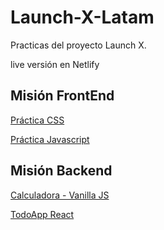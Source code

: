 # Launch-X-Latam
Practicas del proyecto Launch X.

live versión en Netlify

## Misión FrontEnd 
[Práctica CSS](https://dapper-jelly-564587.netlify.app/misionfrontend/3-css/main)

[Práctica Javascript](https://dapper-jelly-564587.netlify.app/misionfrontend/4-javascript/main)

## Misión Backend
[Calculadora - Vanilla JS](https://dapper-jelly-564587.netlify.app/misionbackend/calculadora/)

[TodoApp React](https://dapper-jelly-564587.netlify.app/misionbackend/todoapp/public/index.html)
